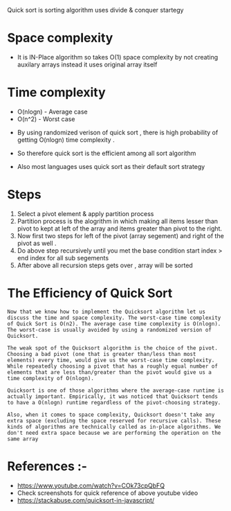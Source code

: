 Quick sort is sorting algorithm uses divide & conquer startegy

# Space complexity

- It is IN-Place algorithm so takes O(1) space complexity by not creating auxilary arrays instead it uses original array itself

# Time complexity

   * O(nlogn) -  Average case
   * O(n^2)   -  Worst case

- By using randomized verison of quick sort , there is high probability of getting O(nlogn) time complexity .

- So therefore quick sort is the efficient among all sort algorithm

- Also most languages uses quick sort as their default sort strategy


# Steps

1. Select a pivot element & apply partition process
2. Partition process is the alogrithm in which making all items lesser than pivot to kept at left of the array and items greater than pivot to the right.
3. Now first two steps for left of the pivot (array segement) and right of the pivot as well .
4. Do above step recursively until you met the base condition start index > end index for all sub segements
5. After above all recursion steps gets over , array will be sorted


# The Efficiency of Quick Sort

    Now that we know how to implement the Quicksort algorithm let us discuss the time and space complexity. The worst-case time complexity of Quick Sort is O(n2). The average case time complexity is O(nlogn). The worst-case is usually avoided by using a randomized version of Quicksort.

    The weak spot of the Quicksort algorithm is the choice of the pivot. Choosing a bad pivot (one that is greater than/less than most elements) every time, would give us the worst-case time complexity. While repeatedly choosing a pivot that has a roughly equal number of elements that are less than/greater than the pivot would give us a time complexity of O(nlogn).

    Quicksort is one of those algorithms where the average-case runtime is actually important. Empirically, it was noticed that Quicksort tends to have a O(nlogn) runtime regardless of the pivot-choosing strategy.

    Also, when it comes to space complexity, Quicksort doesn't take any extra space (excluding the space reserved for recursive calls). These kinds of algorithms are technically called as in-place algorithms. We don't need extra space because we are performing the operation on the same array

    
# References :- 
  * https://www.youtube.com/watch?v=COk73cpQbFQ
  * Check screenshots for quick reference of above youtube video
  * https://stackabuse.com/quicksort-in-javascript/


